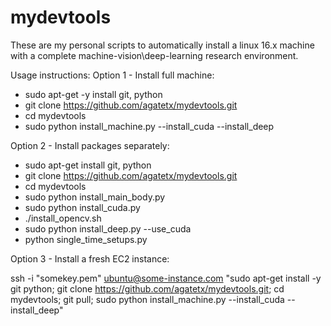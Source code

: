 # mydevtools

These are my personal scripts to automatically install a linux 16.x machine with a complete machine-vision\deep-learning research environment. 

Usage instructions:
Option 1 - Install full machine:
- sudo apt-get -y install git, python
- git clone https://github.com/agatetx/mydevtools.git
- cd mydevtools
- sudo python install_machine.py --install_cuda --install_deep

Option 2 - Install packages separately:
- sudo apt-get install git, python
- git clone https://github.com/agatetx/mydevtools.git
- cd mydevtools
- sudo python install_main_body.py
- sudo python install_cuda.py
- ./install_opencv.sh
- sudo python install_deep.py --use_cuda
- python single_time_setups.py

Option 3 - Install a fresh EC2 instance:

ssh -i "somekey.pem" ubuntu@some-instance.com "sudo apt-get install -y git python; git clone https://github.com/agatetx/mydevtools.git; cd mydevtools; git pull; sudo python install_machine.py --install_cuda --install_deep"
